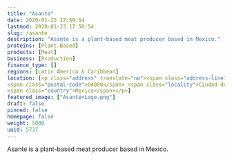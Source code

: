 ```yaml
---
title: "Asante"
date: 2020-01-23 17:50:54
lastmod: 2020-01-23 17:50:54
slug: /asante
description: "Asante is a plant-based meat producer based in Mexico."
proteins: [Plant-Based]
products: [Meat]
business: [Production]
finance_type: []
regions: [Latin America & Caribbean]
location: [<p class="address" translate="no"><span class="address-line1">Parque Centenario</span><br>
<span class="postal-code">04000</span> <span class="locality">Ciudad de México</span>,<br>
<span class="country">Mexico</span></p>]
featured_image: ["Asanté+Logo.png"]
draft: false
pinned: false
homepage: false
weight: 5000
uuid: 5737
---
```

<p>Asante is a plant-based meat producer based in Mexico.</p>
